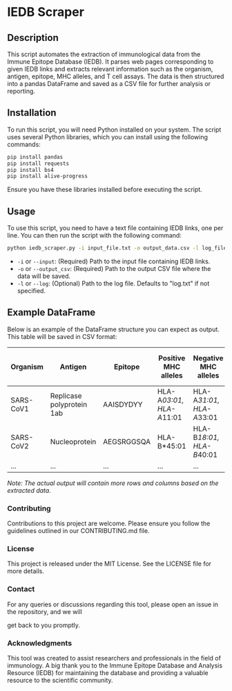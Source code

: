 # IEDB Scraper

## Description

This script automates the extraction of immunological data from the Immune Epitope Database (IEDB). It parses web pages corresponding to given IEDB links and extracts relevant information such as the organism, antigen, epitope, MHC alleles, and T cell assays. The data is then structured into a pandas DataFrame and saved as a CSV file for further analysis or reporting.


## Installation

To run this script, you will need Python installed on your system. The script uses several Python libraries, which you can install using the following commands:

```bash
pip install pandas
pip install requests
pip install bs4
pip install alive-progress
```

Ensure you have these libraries installed before executing the script.


## Usage

To use this script, you need to have a text file containing IEDB links, one per line. You can then run the script with the following command:

```bash
python iedb_scraper.py -i input_file.txt -o output_data.csv -l log_file.txt
```

- `-i` or `--input`: (Required) Path to the input file containing IEDB links.
- `-o` or `--output_csv`: (Required) Path to the output CSV file where the data will be saved.
- `-l` or `--log`: (Optional) Path to the log file. Defaults to "log.txt" if not specified.

## Example DataFrame

Below is an example of the DataFrame structure you can expect as output. This table will be saved in CSV format:

| Organism   | Antigen             | Epitope            | Positive MHC alleles         | Negative MHC alleles         | Total response T cell assay(s) | Qualitative binding | T cell binding | IFNg release | Source                               |
|------------|---------------------|--------------------|-----------------------------|-----------------------------|--------------------------------|---------------------|----------------|--------------|--------------------------------------|
| SARS-CoV1  | Replicase polyprotein 1ab | AAISDYDYY          | HLA-A*03:01, HLA-A*11:01    | HLA-A*31:01, HLA-A*33:01    | 1                              | 1/1                 | NaN            | NaN          | https://www.iedb.org/epitope/234     |
| SARS-CoV2  | Nucleoprotein       | AEGSRGGSQA         | HLA-B*45:01                 | HLA-B*18:01, HLA-B*40:01    | 1                              | NaN                 | 3/3            | NaN          | https://www.iedb.org/epitope/956     |
| ...        | ...                 | ...                | ...                         | ...                         | ...                            |



*Note: The actual output will contain more rows and columns based on the extracted data.*

### Contributing

Contributions to this project are welcome. Please ensure you follow the guidelines outlined in our CONTRIBUTING.md file.

### License

This project is released under the MIT License. See the LICENSE file for more details.

### Contact

For any queries or discussions regarding this tool, please open an issue in the repository, and we will

get back to you promptly.

### Acknowledgments

This tool was created to assist researchers and professionals in the field of immunology. A big thank you to the Immune Epitope Database and Analysis Resource (IEDB) for maintaining the database and providing a valuable resource to the scientific community.